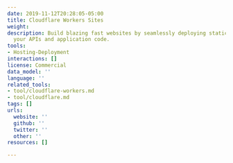 ```yaml
---
date: 2019-11-12T20:28:05-05:00
title: Cloudflare Workers Sites
weight: 
description: Build blazing fast websites by seamlessly deploying static assets alongside
  your APIs and application code.
tools:
- Hosting-Deployment
interactions: []
license: Commercial
data_model: ''
language: ''
related_tools:
- tool/cloudflare-workers.md
- tool/cloudflare.md
tags: []
urls:
  website: ''
  github: ''
  twitter: ''
  other: ''
resources: []

---
```

